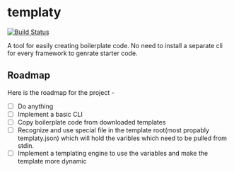 # templaty

[![Build Status](https://dev.azure.com/cooldeveloper101/Templaty/_apis/build/status/CoolDeveloper101.templaty?branchName=master)](https://dev.azure.com/cooldeveloper101/Templaty/_build/latest?definitionId=4&branchName=master)

A tool for easily creating boilerplate code. No need to install a separate cli for every framework to genrate starter code.


## Roadmap
Here is the roadmap for the project -
- [ ] Do anything
- [ ] Implement a basic CLI
- [ ] Copy boilerplate code from downloaded templates
- [ ] Recognize and use special file in the template root(most propably templaty.json) which will hold the varibles which need to be pulled from stdin.
- [ ] Implement a templating engine to use the variables and make the template more dynamic
